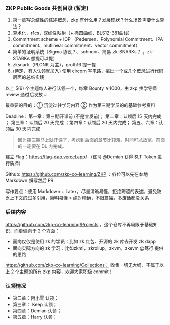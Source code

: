 ### ZKP Public Goods 共创目录 (暂定)

1. 第一章写总结性的综述概念，zkp 有什么用？发展现状？什么场景需要什么算法？
2. 算术化，r1cs，双线性映射（+ 椭圆曲线、BLS12-381曲线）
3. Commitment scheme + IOP （Pedersen、Polynomial Commitment、IPA commitment、mutlinear commitment、vector commitment） 
4. 简单的证明系统（Sigma 协议？、schnoor、简易 zk-SNARKs？ ，zk-STARKs 想提可以提） 
5. zksnark（PLONK 为主），groth16 提一提
6. (待定，有人认领就加入) 使用 circom 写电路，挑出一个或几个概念进行代码层面的总结实践

以上 5(6) 个主题每人进行认领一个，每章 Bounty ￥1000，由 zkp 共学导师 review 通过后发放 ~

最重要的目的：① 沉淀过往学习内容  ② 作为第三期学员的的基础参考资料

Deadline：第一章：第三期开课前 (不是宣发前)；  第二章：认领后 15 天内完成 ；  第三章：认领后 20 天完成 ；第四章：认领后 20 天内完成； 第五、六章：认领后 30 天内完成

> 因为第三期马上就开课了，考虑到后面的章节比较难，时间可以放宽，前面的一定要在 DL 内完成。

建立 Flag：https://flag-dao.vercel.app/ （练习 @Demian 获得 $LT Token 进行质押）

Github: https://github.com/zkp-co-learning/ZKP ：各位可以先在本地 Markdown 撰写然后 PR

写作要点：使用 Markdown + Latex，尽量清晰易懂，拒绝晦涩的表述，避免缺乏上下文的过多引用，简明易懂 > 绝对精确，不限篇幅，多废话都没关系


### 后续内容

https://github.com/zkp-co-learning/Projects ，这个仓库不再局限于基础知识，而更偏向于 2 个方面：

- 面向仅仅是使用 zk 的学员：比如 zk 红包、开源的 zk 库去开发 zk dapp
- 面向实际方向的 zk 学习：比如zkml，zkrollup，zkvm，zkevm  @笃行 提供的思路

https://github.com/zkp-co-learning/Collections： 收集一切无大纲、不属于以上 2 个主题的所有 zkp 内容，欢迎大家积极 commit！

### 认领情况
- 第二章：阳小雪 认领；
- 第三章： Keep 认领；
- 第四章：Demian 认领；
- 第五章：Harry 认领；
